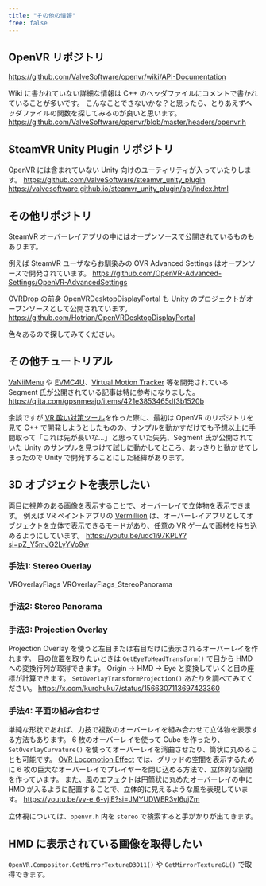 ```yaml
---
title: "その他の情報"
free: false
---
```



## OpenVR リポジトリ
https://github.com/ValveSoftware/openvr/wiki/API-Documentation


Wiki に書かれていない詳細な情報は C++ のヘッダファイルにコメントで書かれていることが多いです。
こんなことできないかな？と思ったら、とりあえずヘッダファイルの関数を探してみるのが良いと思います。
https://github.com/ValveSoftware/openvr/blob/master/headers/openvr.h

## SteamVR Unity Plugin リポジトリ
OpenVR には含まれていない Unity 向けのユーティリティが入っていたりします。
https://github.com/ValveSoftware/steamvr_unity_plugin
https://valvesoftware.github.io/steamvr_unity_plugin/api/index.html

## その他リポジトリ
SteamVR オーバーレイアプリの中にはオープンソースで公開されているものもあります。

例えば SteamVR ユーザならお馴染みの OVR Advanced Settings はオープンソースで開発されています。
https://github.com/OpenVR-Advanced-Settings/OpenVR-AdvancedSettings

OVRDrop の前身 OpenVRDesktopDisplayPortal も Unity のプロジェクトがオープンソースとして公開されています。
https://github.com/Hotrian/OpenVRDesktopDisplayPortal

色々あるので探してみてください。

## その他チュートリアル
[VaNiiMenu](https://sabowl.sakura.ne.jp/gpsnmeajp/unity/vaniimenu/) や [EVMC4U](https://gpsnmeajp.github.io/EasyVirtualMotionCaptureForUnity-documents/)、[Virtual Motion Tracker](https://gpsnmeajp.github.io/VirtualMotionTrackerDocument/) 等を開発されている Segment 氏が公開されている記事は特に参考になりました。
https://qiita.com/gpsnmeajp/items/421e3853465df3b1520b

余談ですが [VR 酔い対策ツール](https://store.steampowered.com/app/1393780/)を作った際に、最初は OpenVR のリポジトリを見て C++ で開発しようとしたものの、サンプルを動かすだけでも予想以上に手間取って「これは先が長いな...」と思っていた矢先、Segment 氏が公開されていた Unity のサンプルを見つけて試しに動かしてところ、あっさりと動かせてしまったので Unity で開発することにした経緯があります。

## 3D オブジェクトを表示したい
両目に視差のある画像を表示することで、オーバーレイで立体物を表示できます。
例えば VR ペイントアプリの [Vermillion](https://store.steampowered.com/app/1608400/Vermillion__VR_Painting/) は、オーバーレイアプリとしてオブジェクトを立体で表示できるモードがあり、任意の VR ゲームで画材を持ち込めるようにしています。
https://youtu.be/udc1i97KPLY?si=pZ_Y5mJG2LyYVo9w

### 手法1: Stereo Overlay
VROverlayFlags
VROverlayFlags_StereoPanorama

### 手法2: Stereo Panorama


### 手法3: Projection Overlay
Projection Overlay を使うと左目または右目だけに表示されるオーバーレイを作れます。
目の位置を取りたいときは `GetEyeToHeadTransform()` で目から HMD への変換行列が取得できます。
Origin → HMD → Eye と変換していくと目の座標が計算できます。
`SetOverlayTransformProjection()` あたりを調べてみてください。
https://x.com/kurohuku7/status/1566307113697423360

### 手法4: 平面の組み合わせ
単純な形状であれば、力技で複数のオーバーレイを組み合わせて立体物を表示する方法もあります。
6 枚のオーバーレイを使って Cube を作ったり、`SetOverlayCurvature()` を使ってオーバーレイを湾曲させたり、筒状に丸めることも可能です。
[OVR Locomotion Effect](https://store.steampowered.com/app/1393780/) では、グリッドの空間を表示するために 6 枚の巨大なオーバーレイでプレイヤーを閉じ込める方法で、立体的な空間を作っています。
また、風のエフェクトは円筒状に丸めたオーバーレイの中に HMD が入るように配置することで、立体的に見えるような風を表現しています。
https://youtu.be/vv-e_6-vjiE?si=JMYUDWER3vI6ujZm

立体視については、`openvr.h` 内を `stereo` で検索すると手がかりが出てきます。

## HMD に表示されている画像を取得したい
`OpenVR.Compositor.GetMirrorTextureD3D11()` や `GetMirrorTextureGL()` で取得できます。

